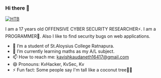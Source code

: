 ### Hi there 👋

[![HTB](https://www.hackthebox.eu/badge/image/667531)](https://app.hackthebox.eu/profile/667531)

I am a 17 years old OFFENSIVE CYBER SECURITY RESEARCHER⚡. I am a PROGRAMMER🤔. Also I like to find security bugs on web applications.


- 🔭 I’m a student of St.Aloysius College Ratnapura.
- 🌱 I’m currently learning maths as my A/L subject.
- 📫 How to reach me: kavishkaudaneth16417@gmail.com
- 😄 Pronouns: KvHacker, KvSec, Kv
- ⚡ Fun fact: Some people say I'm tall like a coconut tree🌴😂

